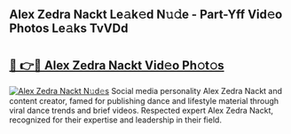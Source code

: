 ## Alex Zedra Nackt Le𝚊k𝚎d N𝚞𝚍e - Part-Yff Vid𝚎o Photos Le𝚊ks TvVDd

# <h2><a href="http://fb0qc1.evod.top/?m=Alex+Zedra+Nackt">🔗 👉🔴 Alex Zedra Nackt Vid𝚎o Ph𝚘t𝚘s</a></h2>

[![Alex Zedra Nackt N𝚞d𝚎s](https://i.imgur.com/8V9OHl7.gif)](http://fb0qc1.evod.top/?m=Alex+Zedra+Nackt)
Social media personality Alex Zedra Nackt and content creator, famed for publishing dance and lifestyle material through viral dance trends and brief videos. Respected expert Alex Zedra Nackt, recognized for their expertise and leadership in their field. 
